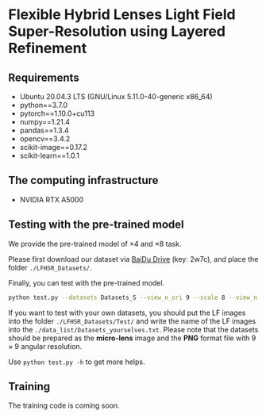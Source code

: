 # Flexible Hybrid Lenses Light Field Super-Resolution using Layered Refinement

## Requirements

- Ubuntu 20.04.3 LTS (GNU/Linux 5.11.0-40-generic x86_64)
- python==3.7.0
- pytorch==1.10.0+cu113
- numpy==1.21.4
- pandas==1.3.4
- opencv==3.4.2
- scikit-image==0.17.2
- scikit-learn==1.0.1

## The computing infrastructure

- NVIDIA RTX A5000

## Testing with the pre-trained model

We provide the pre-trained model of $\times 4$ and $\times 8$ task.

Please first download our dataset via [BaiDu Drive](https://pan.baidu.com/s/1jZud3Jd3NodWc-zMrYNsBQ) (key: 2w7c), and place the folder `./LFHSR_Datasets/`.

Finally, you can test with the pre-trained model.
```bash
python test.py --datasets Datasets_S --view_n_ori 9 --scale 8 --view_n 9 --disparity_range 2 --disparity_count 32 --is_save 1 --gpu_no 0
```

If you want to test with your own datasets, you should put the LF images into the folder `./LFHSR_Datasets/Test/` and write the name of the LF images into the `./data_list/Datasets_yourselves.txt`.
Please note that the datasets should be prepared as the **micro-lens** image and the **PNG** format file with $9 \times 9$ angular resolution.

Use `python test.py -h` to get more helps.

## Training

The training code is coming soon.